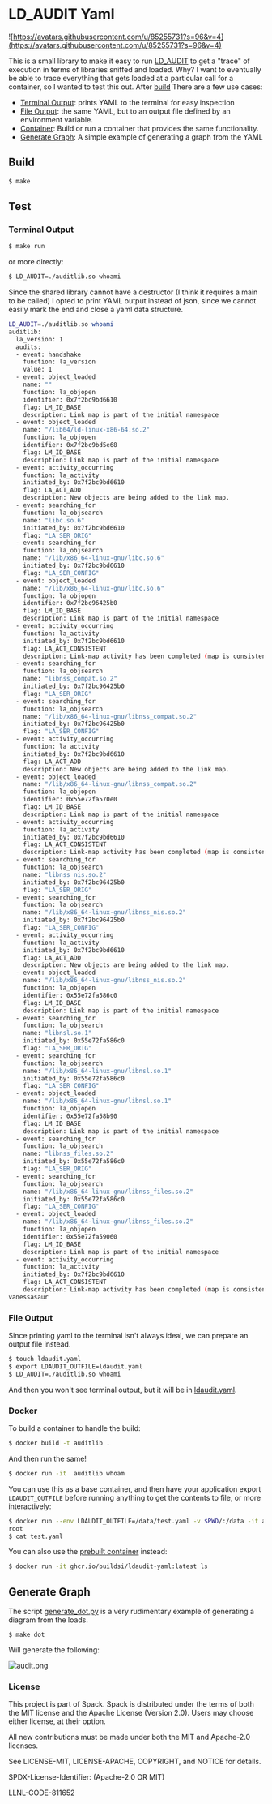 # LD_AUDIT Yaml

![https://avatars.githubusercontent.com/u/85255731?s=96&v=4](https://avatars.githubusercontent.com/u/85255731?s=96&v=4)

This is a small library to make it easy to run [LD_AUDIT](https://man7.org/linux/man-pages/man7/rtld-audit.7.html) to
get a "trace" of execution in terms of libraries sniffed and loaded. Why?
I want to eventually be able to trace everything that gets loaded at a particular call
for a container, so I wanted to test this out. After [build](#build) There are a few use cases:

 - [Terminal Output](#terminal-output): prints YAML to the terminal for easy inspection
 - [File Output](#file-output): the same YAML, but to an output file defined by an environment variable.
 - [Container](#docker): Build or run a container that provides the same functionality.
 - [Generate Graph](#generate-graph): A simple example of generating a graph from the YAML

## Build

```bash
$ make
```

## Test

### Terminal Output

```bash
$ make run
```

or more directly:

```bash
$ LD_AUDIT=./auditlib.so whoami
```

Since the shared library cannot have a destructor (I think it requires a main to
be called) I opted to print YAML output instead of json, since we cannot easily
mark the end and close a yaml data structure.

```bash
LD_AUDIT=./auditlib.so whoami
auditlib:
  la_version: 1
  audits:
  - event: handshake
    function: la_version
    value: 1
  - event: object_loaded
    name: ""
    function: la_objopen
    identifier: 0x7f2bc9bd6610
    flag: LM_ID_BASE
    description: Link map is part of the initial namespace
  - event: object_loaded
    name: "/lib64/ld-linux-x86-64.so.2"
    function: la_objopen
    identifier: 0x7f2bc9bd5e68
    flag: LM_ID_BASE
    description: Link map is part of the initial namespace
  - event: activity_occurring
    function: la_activity
    initiated_by: 0x7f2bc9bd6610
    flag: LA_ACT_ADD
    description: New objects are being added to the link map.
  - event: searching_for
    function: la_objsearch
    name: "libc.so.6"
    initiated_by: 0x7f2bc9bd6610
    flag: "LA_SER_ORIG"
  - event: searching_for
    function: la_objsearch
    name: "/lib/x86_64-linux-gnu/libc.so.6"
    initiated_by: 0x7f2bc9bd6610
    flag: "LA_SER_CONFIG"
  - event: object_loaded
    name: "/lib/x86_64-linux-gnu/libc.so.6"
    function: la_objopen
    identifier: 0x7f2bc96425b0
    flag: LM_ID_BASE
    description: Link map is part of the initial namespace
  - event: activity_occurring
    function: la_activity
    initiated_by: 0x7f2bc9bd6610
    flag: LA_ACT_CONSISTENT
    description: Link-map activity has been completed (map is consistent)
  - event: searching_for
    function: la_objsearch
    name: "libnss_compat.so.2"
    initiated_by: 0x7f2bc96425b0
    flag: "LA_SER_ORIG"
  - event: searching_for
    function: la_objsearch
    name: "/lib/x86_64-linux-gnu/libnss_compat.so.2"
    initiated_by: 0x7f2bc96425b0
    flag: "LA_SER_CONFIG"
  - event: activity_occurring
    function: la_activity
    initiated_by: 0x7f2bc9bd6610
    flag: LA_ACT_ADD
    description: New objects are being added to the link map.
  - event: object_loaded
    name: "/lib/x86_64-linux-gnu/libnss_compat.so.2"
    function: la_objopen
    identifier: 0x55e72fa570e0
    flag: LM_ID_BASE
    description: Link map is part of the initial namespace
  - event: activity_occurring
    function: la_activity
    initiated_by: 0x7f2bc9bd6610
    flag: LA_ACT_CONSISTENT
    description: Link-map activity has been completed (map is consistent)
  - event: searching_for
    function: la_objsearch
    name: "libnss_nis.so.2"
    initiated_by: 0x7f2bc96425b0
    flag: "LA_SER_ORIG"
  - event: searching_for
    function: la_objsearch
    name: "/lib/x86_64-linux-gnu/libnss_nis.so.2"
    initiated_by: 0x7f2bc96425b0
    flag: "LA_SER_CONFIG"
  - event: activity_occurring
    function: la_activity
    initiated_by: 0x7f2bc9bd6610
    flag: LA_ACT_ADD
    description: New objects are being added to the link map.
  - event: object_loaded
    name: "/lib/x86_64-linux-gnu/libnss_nis.so.2"
    function: la_objopen
    identifier: 0x55e72fa586c0
    flag: LM_ID_BASE
    description: Link map is part of the initial namespace
  - event: searching_for
    function: la_objsearch
    name: "libnsl.so.1"
    initiated_by: 0x55e72fa586c0
    flag: "LA_SER_ORIG"
  - event: searching_for
    function: la_objsearch
    name: "/lib/x86_64-linux-gnu/libnsl.so.1"
    initiated_by: 0x55e72fa586c0
    flag: "LA_SER_CONFIG"
  - event: object_loaded
    name: "/lib/x86_64-linux-gnu/libnsl.so.1"
    function: la_objopen
    identifier: 0x55e72fa58b90
    flag: LM_ID_BASE
    description: Link map is part of the initial namespace
  - event: searching_for
    function: la_objsearch
    name: "libnss_files.so.2"
    initiated_by: 0x55e72fa586c0
    flag: "LA_SER_ORIG"
  - event: searching_for
    function: la_objsearch
    name: "/lib/x86_64-linux-gnu/libnss_files.so.2"
    initiated_by: 0x55e72fa586c0
    flag: "LA_SER_CONFIG"
  - event: object_loaded
    name: "/lib/x86_64-linux-gnu/libnss_files.so.2"
    function: la_objopen
    identifier: 0x55e72fa59060
    flag: LM_ID_BASE
    description: Link map is part of the initial namespace
  - event: activity_occurring
    function: la_activity
    initiated_by: 0x7f2bc9bd6610
    flag: LA_ACT_CONSISTENT
    description: Link-map activity has been completed (map is consistent)
vanessasaur
```

### File Output

Since printing yaml to the terminal isn't always ideal, we can prepare an output file instead.

```bash
$ touch ldaudit.yaml
$ export LDAUDIT_OUTFILE=ldaudit.yaml
$ LD_AUDIT=./auditlib.so whoami
```

And then you won't see terminal output, but it will be in [ldaudit.yaml](ldaudit.yaml).

### Docker

To build a container to handle the build:

```bash
$ docker build -t auditlib .
```

And then run the same!

```bash
$ docker run -it  auditlib whoam
```

You can use this as a base container, and then have your application export `LDAUDIT_OUTFILE`
before running anything to get the contents to file, or more interactively:

```bash
$ docker run --env LDAUDIT_OUTFILE=/data/test.yaml -v $PWD/:/data -it auditlib whoami
root
$ cat test.yaml 
```

You can also use the [prebuilt container](https://github.com/buildsi/ldaudit-yaml/pkgs/container/ldaudit-yaml) instead:

```bash
$ docker run -it ghcr.io/buildsi/ldaudit-yaml:latest ls
```

## Generate Graph

The script [generate_dot.py](generate_dot.py) is a very rudimentary example of generating a diagram from the loads.

```
$ make dot
```

Will generate the following:

![audit.png](audit.png)

### License

This project is part of Spack. Spack is distributed under the terms of both the MIT license and the Apache License (Version 2.0). Users may choose either license, at their option.

All new contributions must be made under both the MIT and Apache-2.0 licenses.

See LICENSE-MIT, LICENSE-APACHE, COPYRIGHT, and NOTICE for details.

SPDX-License-Identifier: (Apache-2.0 OR MIT)

LLNL-CODE-811652

